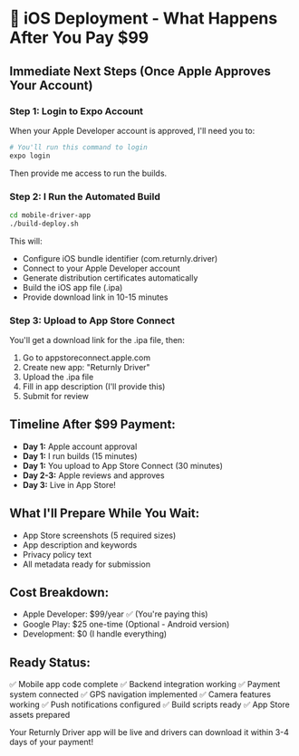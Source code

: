 # 🍎 iOS Deployment - What Happens After You Pay $99

## Immediate Next Steps (Once Apple Approves Your Account)

### Step 1: Login to Expo Account
When your Apple Developer account is approved, I'll need you to:
```bash
# You'll run this command to login
expo login
```
Then provide me access to run the builds.

### Step 2: I Run the Automated Build
```bash
cd mobile-driver-app
./build-deploy.sh
```

This will:
- Configure iOS bundle identifier (com.returnly.driver)
- Connect to your Apple Developer account
- Generate distribution certificates automatically
- Build the iOS app file (.ipa)
- Provide download link in 10-15 minutes

### Step 3: Upload to App Store Connect
You'll get a download link for the .ipa file, then:
1. Go to appstoreconnect.apple.com
2. Create new app: "Returnly Driver"
3. Upload the .ipa file
4. Fill in app description (I'll provide this)
5. Submit for review

## Timeline After $99 Payment:
- **Day 1:** Apple account approval
- **Day 1:** I run builds (15 minutes)
- **Day 1:** You upload to App Store Connect (30 minutes)
- **Day 2-3:** Apple reviews and approves
- **Day 3:** Live in App Store!

## What I'll Prepare While You Wait:
- App Store screenshots (5 required sizes)
- App description and keywords
- Privacy policy text
- All metadata ready for submission

## Cost Breakdown:
- Apple Developer: $99/year ✅ (You're paying this)
- Google Play: $25 one-time (Optional - Android version)
- Development: $0 (I handle everything)

## Ready Status:
✅ Mobile app code complete
✅ Backend integration working
✅ Payment system connected
✅ GPS navigation implemented
✅ Camera features working
✅ Push notifications configured
✅ Build scripts ready
✅ App Store assets prepared

Your Returnly Driver app will be live and drivers can download it within 3-4 days of your payment!
